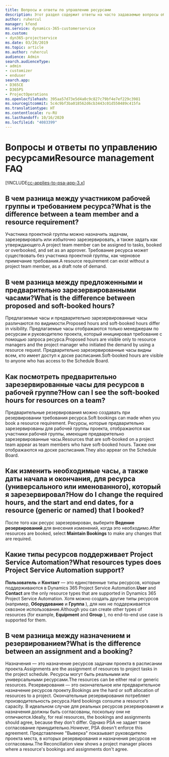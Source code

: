 ```yaml
---
title: Вопросы и ответы по управлению ресурсами
description: Этот раздел содержит ответы на часто задаваемые вопросы об управлении ресурсами.
author: ruhercul
manager: kfend
ms.service: dynamics-365-customerservice
ms.custom:
- dyn365-projectservice
ms.date: 03/28/2019
ms.topic: article
ms.author: ruhercul
audience: Admin
search.audienceType:
- admin
- customizer
- enduser
search.app:
- D365CE
- D365PS
- ProjectOperations
ms.openlocfilehash: 395aa57d73e5d4a0c9c827c79bf4e7ef229c3981
ms.sourcegitcommit: 5c4c9bf3ba018562d6cb3443c01d550489c415fa
ms.translationtype: HT
ms.contentlocale: ru-RU
ms.lasthandoff: 10/16/2020
ms.locfileid: "4083399"
---
```

# <a name="resource-management-faq"></a><span data-ttu-id="ea657-103">Вопросы и ответы по управлению ресурсами</span><span class="sxs-lookup"><span data-stu-id="ea657-103">Resource management FAQ</span></span>

[!INCLUDE[cc-applies-to-psa-app-3.x](../includes/cc-applies-to-psa-app-3x.md)]

## <a name="what-is-the-difference-between-a-team-member-and-a-resource-requirement"></a><span data-ttu-id="ea657-104">В чем разница между участником рабочей группы и требованием ресурса?</span><span class="sxs-lookup"><span data-stu-id="ea657-104">What is the difference between a team member and a resource requirement?</span></span>

<span data-ttu-id="ea657-105">Участника проектной группы можно назначить задачам, зарезервировать или избыточно зарезервировать, а также задать как утверждающего.</span><span class="sxs-lookup"><span data-stu-id="ea657-105">A project team member can be assigned to tasks, booked or overbooked, and set as an approver.</span></span> <span data-ttu-id="ea657-106">Требование ресурса может существовать без участника проектной группы, как черновое примечание требования.</span><span class="sxs-lookup"><span data-stu-id="ea657-106">A resource requirement can exist without a project team member, as a draft note of demand.</span></span> 

## <a name="what-is-the-difference-between-proposed-and-soft-booked-hours"></a><span data-ttu-id="ea657-107">В чем разница между предложенными и предварительно зарезервированными часами?</span><span class="sxs-lookup"><span data-stu-id="ea657-107">What is the difference between proposed and soft-booked hours?</span></span>

<span data-ttu-id="ea657-108">Предлагаемые часы и предварительно зарезервированные часы различаются по видимости.</span><span class="sxs-lookup"><span data-stu-id="ea657-108">Proposed hours and soft-booked hours differ in visibility.</span></span> <span data-ttu-id="ea657-109">Предлагаемые часы отображаются только менеджерам по ресурсам и руководителю проекта, который инициировал требование с помощью запроса ресурса.</span><span class="sxs-lookup"><span data-stu-id="ea657-109">Proposed hours are visible only to resource managers and the project manager who initiated the demand by using a resource request.</span></span> <span data-ttu-id="ea657-110">Предварительно зарезервированные часы видны всем, кто имеет доступ к доске расписания.</span><span class="sxs-lookup"><span data-stu-id="ea657-110">Soft-booked hours are visible to anyone who has access to the Schedule Board.</span></span>

## <a name="how-can-i-see-the-soft-booked-hours-for-resources-on-a-team"></a><span data-ttu-id="ea657-111">Как посмотреть предварительно зарезервированные часы для ресурсов в рабочей группе?</span><span class="sxs-lookup"><span data-stu-id="ea657-111">How can I see the soft-booked hours for resources on a team?</span></span>

<span data-ttu-id="ea657-112">Предварительные резервирования можно создавать при резервировании требования ресурса.</span><span class="sxs-lookup"><span data-stu-id="ea657-112">Soft bookings can made when you book a resource requirement.</span></span> <span data-ttu-id="ea657-113">Ресурсы, которые предварительно зарезервированы для рабочей группы проекта, отображаются как участники рабочей группы, имеющие предварительно зарезервированные часы.</span><span class="sxs-lookup"><span data-stu-id="ea657-113">Resources that are soft-booked on a project team appear as team members who have soft-booked hours.</span></span> <span data-ttu-id="ea657-114">Также они отображаются на доске расписания.</span><span class="sxs-lookup"><span data-stu-id="ea657-114">They also appear on the Schedule Board.</span></span>

## <a name="how-do-i-change-the-required-hours-and-the-start-and-end-dates-for-a-resource-generic-or-named-that-i-booked"></a><span data-ttu-id="ea657-115">Как изменить необходимые часы, а также даты начала и окончания, для ресурса (универсального или именованного), который я зарезервировал?</span><span class="sxs-lookup"><span data-stu-id="ea657-115">How do I change the required hours, and the start and end dates, for a resource (generic or named) that I booked?</span></span>

<span data-ttu-id="ea657-116">После того как ресурс зарезервирован, выберите **Ведение резервирований** для внесения изменений, когда это необходимо.</span><span class="sxs-lookup"><span data-stu-id="ea657-116">After resources are booked, select **Maintain Bookings** to make any changes that are required.</span></span>

## <a name="what-resources-types-does-project-service-automation-support"></a><span data-ttu-id="ea657-117">Какие типы ресурсов поддерживает Project Service Automation?</span><span class="sxs-lookup"><span data-stu-id="ea657-117">What resources types does Project Service Automation support?</span></span>

<span data-ttu-id="ea657-118">**Пользователь** и **Контакт** — это единственные типы ресурсов, которые поддерживаются в Dynamics 365 Project Service Automation.</span><span class="sxs-lookup"><span data-stu-id="ea657-118">**User** and **Contact** are the only resource types that are supported in Dynamics 365 Project Service Automation.</span></span> <span data-ttu-id="ea657-119">Хотя можно создать другие типы ресурсов (например, **Оборудование** и **Группа** ), для них не поддерживается сквозное использование.</span><span class="sxs-lookup"><span data-stu-id="ea657-119">Although you can create other types of resources (for example, **Equipment** and **Group** ), no end-to-end use case is supported for them.</span></span>

## <a name="what-is-the-difference-between-an-assignment-and-a-booking"></a><span data-ttu-id="ea657-120">В чем разница между назначением и резервированием?</span><span class="sxs-lookup"><span data-stu-id="ea657-120">What is the difference between an assignment and a booking?</span></span>

<span data-ttu-id="ea657-121">Назначения — это назначение ресурсов задачам проекта в расписании проекта.</span><span class="sxs-lookup"><span data-stu-id="ea657-121">Assignments are the assignment of resources to project tasks in the project schedule.</span></span> <span data-ttu-id="ea657-122">Ресурсы могут быть реальными или универсальными ресурсами.</span><span class="sxs-lookup"><span data-stu-id="ea657-122">The resources can be either real or generic resources.</span></span> <span data-ttu-id="ea657-123">Резервирования — это окончательное или предварительное назначение ресурсов проекту.</span><span class="sxs-lookup"><span data-stu-id="ea657-123">Bookings are the hard or soft allocation of resources to a project.</span></span> <span data-ttu-id="ea657-124">Окончательные резервирования потребляет производительность ресурса.</span><span class="sxs-lookup"><span data-stu-id="ea657-124">Hard bookings consume a resource's capacity.</span></span> <span data-ttu-id="ea657-125">В идеальном случае для реальных ресурсов резервирования и назначения должны быть согласованы, поскольку они не отличаются.</span><span class="sxs-lookup"><span data-stu-id="ea657-125">Ideally, for real resources, the bookings and assignments should agree, because they don't differ.</span></span> <span data-ttu-id="ea657-126">Однако PSA не задает такое согласование принудительно.</span><span class="sxs-lookup"><span data-stu-id="ea657-126">However, PSA doesn't enforce this agreement.</span></span> <span data-ttu-id="ea657-127">Представление "Выверка" показывает руководителю проекта места, в которых резервирования и назначения ресурсов не согласованы.</span><span class="sxs-lookup"><span data-stu-id="ea657-127">The Reconciliation view shows a project manager places where a resource's bookings and assignments don't agree.</span></span>
